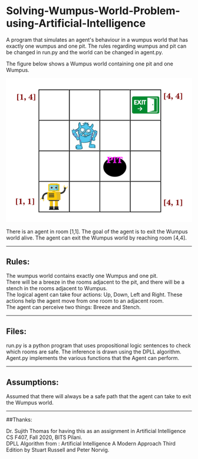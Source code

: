 # Solving-Wumpus-World-Problem-using-Artificial-Intelligence
A program that simulates an agent's behaviour in a wumpus world that has exactly one wumpus and one pit. The rules regarding wumpus and pit can be changed in run.py and the world can be changed in agent.py.

The figure below shows a Wumpus world containing one pit and one Wumpus. 

![World Image](https://github.com/richidubey/Solving-Wumpus-World-Problem-using-Artificial-Intelligence/blob/main/world.png)

    
There is an agent in room [1,1]. The goal of the agent is to exit the Wumpus world alive. The agent can exit the Wumpus world by reaching room [4,4].  
    
--- 
   
## Rules:  
The wumpus world contains exactly one Wumpus and one pit.  
There will be a breeze in the rooms adjacent to the pit, and there will be a stench in the rooms adjacent to Wumpus.  
The logical agent can take four actions: Up, Down, Left and Right. These actions help the agent move from one room to an adjacent room.   
The agent can perceive two things: Breeze and Stench.
    
--- 
    
## Files:  
run.py is a python program that uses propositional logic sentences to check which rooms are safe. The inference is drawn using the DPLL algorithm. 
Agent.py implements the various functions that the Agent can perform.
    
--- 
    
## Assumptions:  
    
Assumed that there will always be a safe path that the agent can take to exit the Wumpus world.  
   
---
    
##Thanks: 
    
Dr. Sujith Thomas for having this as an assignment in Artificial Intelligence CS F407, Fall 2020, BITS Pilani.   
DPLL Algorithm from : Artificial Intelligence A Modern Approach Third Edition by Stuart Russell and Peter Norvig.   

     
